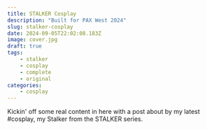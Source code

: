 ```yaml
---
title: STALKER Cosplay
description: "Built for PAX West 2024"
slug: stalker-cosplay
date: 2024-09-05T22:02:08.183Z
image: cover.jpg
draft: true
tags:
    - stalker
    - cosplay
    - complete
    - original
categories:
    - cosplay
---
```

Kickin' off some real content in here with a post about by my latest #cosplay, my Stalker from the STALKER series.